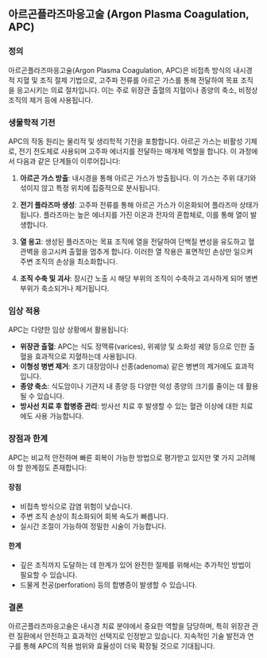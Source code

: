 

## 아르곤플라즈마응고술 (Argon Plasma Coagulation, APC)

### 정의
아르곤플라즈마응고술(Argon Plasma Coagulation, APC)은 비접촉 방식의 내시경적 지혈 및 조직 절제 기법으로, 고주파 전류를 아르곤 가스를 통해 전달하여 목표 조직을 응고시키는 의료 절차입니다. 이는 주로 위장관 출혈의 지혈이나 종양의 축소, 비정상 조직의 제거 등에 사용됩니다.

### 생물학적 기전
APC의 작동 원리는 물리적 및 생리학적 기전을 포함합니다. 아르곤 가스는 비활성 기체로, 전기 전도체로 사용되며 고주파 에너지를 전달하는 매개체 역할을 합니다. 이 과정에서 다음과 같은 단계들이 이루어집니다:

1. **아르곤 가스 방출**: 내시경을 통해 아르곤 가스가 방출됩니다. 이 가스는 주위 대기와 섞이지 않고 특정 위치에 집중적으로 분사됩니다.

2. **전기 플라즈마 생성**: 고주파 전류를 통해 아르곤 가스가 이온화되어 플라즈마 상태가 됩니다. 플라즈마는 높은 에너지를 가진 이온과 전자의 혼합체로, 이를 통해 열이 발생합니다.

3. **열 응고**: 생성된 플라즈마는 목표 조직에 열을 전달하여 단백질 변성을 유도하고 혈관벽을 응고시켜 출혈을 멈추게 합니다. 이러한 열 작용은 표면적인 손상만 일으켜 주변 조직의 손상을 최소화합니다.

4. **조직 수축 및 괴사**: 장시간 노출 시 해당 부위의 조직이 수축하고 괴사하게 되어 병변 부위가 축소되거나 제거됩니다.

### 임상 적용
APC는 다양한 임상 상황에서 활용됩니다:

- **위장관 출혈**: APC는 식도 정맥류(varices), 위궤양 및 소화성 궤양 등으로 인한 출혈을 효과적으로 지혈하는데 사용됩니다.
- **이형성 병변 제거**: 조기 대장암이나 선종(adenoma) 같은 병변의 제거에도 효과적입니다.
- **종양 축소**: 식도암이나 기관지 내 종양 등 다양한 악성 종양의 크기를 줄이는 데 활용될 수 있습니다.
- **방사선 치료 후 합병증 관리**: 방사선 치료 후 발생할 수 있는 혈관 이상에 대한 치료에도 사용 가능합니다.

### 장점과 한계
APC는 비교적 안전하며 빠른 회복이 가능한 방법으로 평가받고 있지만 몇 가지 고려해야 할 한계점도 존재합니다:

#### 장점
- 비접촉 방식으로 감염 위험이 낮습니다.
- 주변 조직 손상이 최소화되어 회복 속도가 빠릅니다.
- 실시간 조절이 가능하여 정밀한 시술이 가능합니다.

#### 한계
- 깊은 조직까지 도달하는 데 한계가 있어 완전한 절제를 위해서는 추가적인 방법이 필요할 수 있습니다.
- 드물게 천공(perforation) 등의 합병증이 발생할 수 있습니다.

### 결론
아르곤플라즈마응고술은 내시경 치료 분야에서 중요한 역할을 담당하며, 특히 위장관 관련 질환에서 안전하고 효과적인 선택지로 인정받고 있습니다. 지속적인 기술 발전과 연구를 통해 APC의 적용 범위와 효율성이 더욱 확장될 것으로 기대됩니다.
